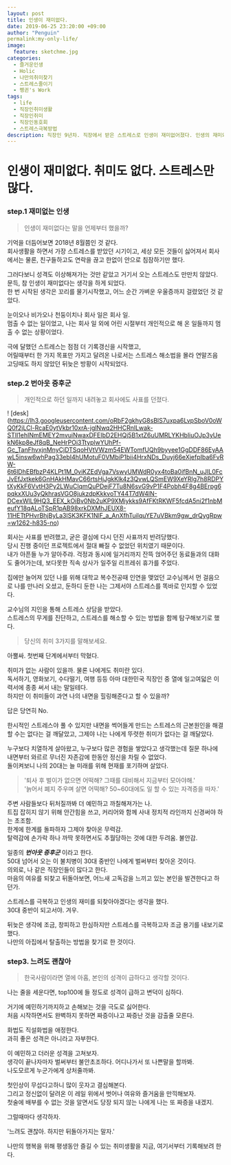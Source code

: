 ```yaml
---
layout: post
title: 인생이 재미없다.
date: 2019-06-25 23:20:00 +09:00
author: "Penguin"
permalink:my-only-life/
image:
  feature: sketchme.jpg
categories:
  - 즐거운인생
  - Holic
  - 나만의취미찾기
  - 스트레스줄이기
  - 펭귄's Work
tags:
  - life
  - 직장인취미생활
  - 직장인취미
  - 직장인동호회
  - 스트레스극복방법
description: 직장인 9년차. 직장에서 받은 스트레스로 인생이 재미없어졌다. 인생의 재미와 직장인의 취미를 만들기 위한 여정의 기록
---
```


# 인생이 재미없다. 취미도 없다. 스트레스만 많다.



### step.1 재미없는 인생 ###



>  인생이 재미없다는 말을 언제부터 했을까?



기억을 더듬어보면 2018년 8월쯤인 것 같다.   
회사생활을 하면서 가장 스트레스를 받았던 시기이고,  세상 모든 것들이 싫어져서 회사에서는 물론, 친구들하고도 연락을 끊고 한없이 안으로 침잠하기만 했다.    

그러다보니 성격도 이상해져가는 것만 같았고 거기서 오는 스트레스도 만만치 않았다. 
문득, 참 인생이 재미없다는 생각을 하게 되었다.   
한 번 시작된 생각은 꼬리를 물기시작했고, 어느 순간 가벼운 우울증까지 걸렸었던 것 같았다.   

눈이오나 비가오나 천둥이치나 회사 일은 회사 일.  
멈출 수 없는 일이었고, 나는 회사 일 외에 어린 시절부터 개인적으로 해 온 일들까지 멈출 수 없는 상황이었다.   

극에 달했던 스트레스는 점점 더 기록갱신을 시작했고,   
어릴때부터 한 가지 목표만 가지고 달려온 나로서는 스트레스 해소법을 몰라 연말즈음 고딩때도 하지 않았던 뒤늦은 방황이 시작되었다.   



### step.2 번아웃 증후군 ###



> 개인적으로 하던 일까지 내려놓고 회사에도 사표를 던졌다. 



! [desk] (https://lh3.googleusercontent.com/oRbF2gkhyG8sBlS7uxpa6LvpSboV0oWQ0f2jLCl-RcaE0ytVkbr10xrA-jglNwq2HHCRnlLwak-STIl1ehINmEMEY2mvuiNwaxDFEIbD2EHQj5B1xtZ6uUMRLYKHbliuOJp3yUekN6kp8eJf8qB_NeHrPOi3TtyplwYUhPf-Gc_TanFhvxjnMnyCjDTSqoHVtVWzm54EWTomfUQh9byyee1GgDDF86EyAAwL5insw6whPag33ebI4hUMotuF0VMbiP1bii4HrxNDs_Duyj66eXjefpIba6FvRW-6t6lDhEBfbzP4KLPt1M_0viKZEdVga7VswyUMWdR0yx4toBa0ifBnN_uJIL0FcJvEfJxtkek6GnHAkHMavC66rtsHjJgkKlk4z3QvwLQSmEW9XeYRlg7h8RDPYtXyKkF6VvtH3Py2LWuClqmQuPDejF7Tu8N6svG9vP1F4Pobh4F8g4BErpg6pqkxXUu3yQkhrasVGO8jukzdpKkkvoTY44T7dW4lN-DCexWlL9HQ3_EEX_kOiBv0Nb2uKP9XMiykks9AfFKtRKWF5fcdA5ni2f1nbMeufY18qALoTSpR1pAB98xrkDXMhJEUX8-11HETtPHvrBhjByLa3lSK3KFK1NlF_a_AnXfhTuilquYE7uVBkm9gw_drQygRpw=w1262-h835-no)

회사는 사표를 반려했고, 굳은 결심에 다시 던진 사표까지 반려당했다.   
당시 진행 중이던 프로젝트에서 절대 빠질 수 없었던 위치였기 때문이다.   
내가 아픈들 누가 알아주랴. 걱정과 동시에 일거리까지 잔뜩 얹어주던 동료들과의 대화도 줄어가는데,
보다못한 직속 상사가 일주일 리프레쉬 휴가를 주었다.   

집에만 늘어져 있던 나를 위해 대학교 복수전공때 인연을 맺었던 교수님께서 먼 걸음으로 나를 만나러 오셨고,  둔하디 둔한 나는 그제서야 스트레스를 똑바로 인지할 수 있었다.   

교수님의 지인을 통해 스트레스 상담을 받았다.   
스트레스의 무게를 진단하고, 스트레스를 해소할 수 있는 방법을 함께 탐구해보기로 했다.   

  

>  당신의 취미 3가지를 말해보세요.    



아뿔싸. 첫번째 단계에서부터 막혔다.  

취미가 없는 사람이 있을까. 물론 나에게도 취미란 있다.   
독서하기, 영화보기, 수다떨기, 여행 등등 아마 대한민국 직장인 중 열에 일고여덟은 이력서에 종종 써서 내는 말일테다.   
하지만 이 취미들이 과연 나의 내면을 힐링해준다고 할 수 있을까?  

답은 당연히 No.   

한시적인 스트레스야 풀 수 있지만 내면을 썩어들게 만드는 스트레스의 근본원인을 해결 할 수는 없다는 걸 깨달았고,   그제야 나는 나에게 뚜렷한 취미가 없다는 걸 깨달았다. 

누구보다 치열하게 살아왔고, 누구보다 많은 경험을 쌓았다고 생각했는데 질문 하나에 내면부터 와르르 무너진 자존감에 한동안 정신을 차릴 수 없었다.   
돌이켜보니 나의 20대는 늘 미래를 위해 현재를 포기하며 살았다. 



> '퇴사 후 벌이가 없으면 어떡해? 그때를 대비해서 지금부터 모아야해.'   
> '늙어서 폐지 주우며 살면 어떡해? 50~60대에도 일 할 수 있는 자격증을 따자.'  



주변 사람들보다 뒤처질까봐 더 예민하고 까칠해져가는 나.  
트집 잡히지 않기 위해 안간힘을 쓰고, 커리어와 함께 사내 정치적 라인까지 신경써야 하는 초조함.  
한계에 한계를 돌파하자 그제야 찾아온 무력감.   
탈력감에 손가락 하나 까딱 못하면서도 추월당하는 것에 대한 두려움. 불안감.   

일종의 _**번아웃 증후군**_ 이라고 한다.  
50대 넘어서 오는 이 불치병이 30대 중반인 나에게 벌써부터 찾아온 것이다.   
의외로, 나 같은 직장인들이 많다고 한다.   
마음의 여유를 되찾고 뒤돌아보면, 어느새 고독감을 느끼고 있는 본인을 발견한다고 하던가.   

스트레스를 극복하고 인생의 재미를 되찾아야겠다는 생각을 했다.   
30대 중반이 되고서야. 겨우.    

뒤늦은 생각에 조금, 창피하고 한심하지만 스트레스를 극복하고자 조금 용기를 내보기로 했다.   
나만의 아집에서 탈출하는 방법을 찾기로 한 것이다. 



### step3. 느려도 괜찮아 ###



>  한국사람이라면 열에 아홉, 본인의 성격이 급하다고 생각할 것이다.



나는 줄을 세운다면, top100에 들 정도로 성격이 급하고 변덕이 심하다.  

거기에 예민하기까지하고 손해보는 것을 극도로 싫어한다.  
처음 시작하면서도 완벽하지 못하면 짜증이나고 짜증난 것을 감출줄 모른다.   

화법도 직설화법을 애정한다.  
과히 좋은 성격은 아니라고 자부한다.   

이 예민하고 더러운 성격을 고쳐보자.  
생각이 끝나자마자 벌써부터 불안초조하다. 어디나가서 또 나쁜말을 할까봐.  
나도모르게 누군가에게 상처줄까봐.   

첫인상이 무섭다고하니 많이 웃자고 결심해본다.   
그리고 정신없이 달려온 이 레일 위에서 벗어나 여유와 즐거움을 만끽해보자.  
첫술에 배부를 수 없는 것을 알면서도 당장 되지 않는 나에게 나는 또 짜증을 내겠지.  

그럴때마다 생각하자.  

'느려도 괜찮아. 하지만 뒤돌아가지는 말자.'  

나만의 행복을 위해 평생동안 즐길 수 있는 취미생활을 지금, 여기서부터 기록해보려 한다.   